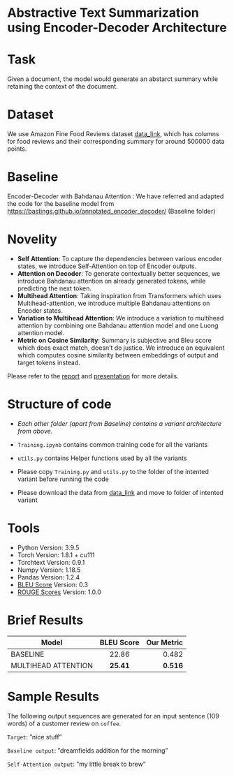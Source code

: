 # Abstractive Text Summarization using Encoder-Decoder Architecture

# Task
Given a document, the model would generate an abstarct summary while retaining the context of the document.

# Dataset
We use Amazon Fine Food Reviews dataset [data_link](https://www.kaggle.com/snap/amazon-fine-food-reviews), which has columns for food reviews and their corresponding summary for around 500000 data points.

# Baseline
Encoder-Decoder with Bahdanau Attention : We have referred and adapted the code for the baseline model from https://bastings.github.io/annotated_encoder_decoder/ (Baseline folder)

# Novelity
- **Self Attention**: To capture the dependencies between various encoder states, we introduce Self-Attention on top of Encoder outputs.
- **Attention on Decoder**: To generate contextually better sequences, we introduce Bahdanau attention on already generated tokens, while predicting the next token.
- **Multihead Attention**: Taking inspiration from Transformers which uses Multihead-attention, we introduce multiple Bahdanau attentions on Encoder states.
- **Variation to Multihead Attention**: We introduce a variation to multihead attention by combining one Bahdanau attention model and one Luong attention model.
- **Metric on Cosine Similarity**: Summary is subjective and Bleu score which does exact match, doesn’t do justice. We introduce an equivalent which computes cosine similarity between embeddings of output and target tokens instead.

Please refer to the [report](https://github.com/namanjaswani27/Abstractive_Text_Summarization_using_Encoder-Decoder-Architecture/blob/main/Report.pdf) and [presentation](https://github.com/namanjaswani27/Abstractive_Text_Summarization_using_Encoder-Decoder-Architecture/blob/main/Presentation.pptx) for more details.



# Structure of code
- *Each other folder (apart from Baseline) contains a variant architecture from above.*

- `Training.ipynb` contains common training code for all the variants

- `utils.py` contains Helper functions used by all the variants

- Please copy `Training.py` and `utils.py` to the folder of the intented variant before running the code

- Please download the data from [data_link](https://www.kaggle.com/snap/amazon-fine-food-reviews) and move to folder of intented variant

# Tools
- Python Version: 3.9.5
- Torch Version: 1.8.1 + cu111
- Torchtext Version: 0.9.1
- Numpy Version: 1.18.5
- Pandas Version: 1.2.4
- [BLEU Score](https://pypi.org/project/bleu/) Version: 0.3
- [ROUGE Scores](https://pypi.org/project/rouge/) Version: 1.0.0

# Brief Results
| Model        | BLEU Score           | Our Metric  |
| ------------- |:-------------:| -----:|
| BASELINE      | 22.86 | 0.482 |
| MULTIHEAD ATTENTION   | **25.41**      |   **0.516** |

# Sample Results
The following output sequences are generated for an input sentence (109 words) of a customer review on `coffee`.

`Target`: ”nice stuff”

`Baseline output`: ”dreamfields addition for the morning”

`Self-Attention output`: ”my little break to brew”

